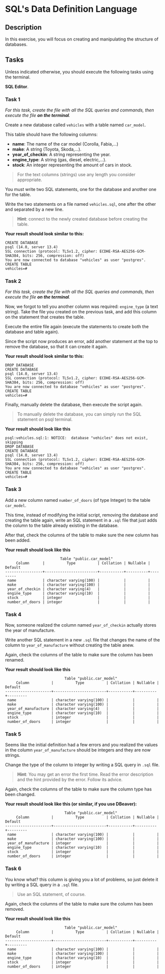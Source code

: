 # SQL's Data Definition Language

## Description

In this exercise, you will focus on creating and manipulating the structure of databases.

## Tasks

Unless indicated otherwise, you should execute the following tasks using the terminal.

**SQL Editor**.

### Task 1

*For this task, create the file with all the SQL queries and commands, then execute the file **on the terminal**.*

Create a new database called `vehicles` with a table named `car_model`.

This table should have the following columns:

- **name**: The name of the car model (Corolla, Fabia,...)
- **make**: A string (Toyota, Skoda,...).
- **year_of_checkin**: A string representing the year.
- **engine_type**: A string (gas, diesel, electric,...).
- **stock**: An integer representing the amount of cars in stock.

> For the text columns (strings) use any length you consider appropriate.

You must write two SQL statements, one for the database and another one for the table.

Write the two statements on a file named `vehicles.sql`, one after the other and separated by a new line.

> **Hint**: connect to the newly created database before creating the table.

**Your result should look similar to this:**

```
CREATE DATABASE
psql (14.0, server 13.4)
SSL connection (protocol: TLSv1.2, cipher: ECDHE-RSA-AES256-GCM-SHA384, bits: 256, compression: off)
You are now connected to database "vehicles" as user "postgres".
CREATE TABLE
vehicles=#
```

### Task 2

*For this task, create the file with all the SQL queries and commands, then execute the file **on the terminal**.*

Now, we forgot to tell you another column was required: `engine_type` (a text string). Take the file you created on the previous task, and add this column on the statement that creates the table.

Execute the entire file again (execute the statements to create both the database and table again).

Since the script now produces an error, add another statement at the top to remove the database, so that it can create it again.

**Your result should look similar to this:**

```
DROP DATABASE
CREATE DATABASE
psql (14.0, server 13.4)
SSL connection (protocol: TLSv1.2, cipher: ECDHE-RSA-AES256-GCM-SHA384, bits: 256, compression: off)
You are now connected to database "vehicles" as user "postgres".
CREATE TABLE
vehicles=#
```

Finally, manually delete the database, then execute the script again.

> To manually delete the database, you can simply run the SQL statement on psql terminal.

**Your result should look like this**

```
psql:vehicles.sql:1: NOTICE:  database "vehicles" does not exist, skipping
DROP DATABASE
CREATE DATABASE
psql (14.0, server 13.4)
SSL connection (protocol: TLSv1.2, cipher: ECDHE-RSA-AES256-GCM-SHA384, bits: 256, compression: off)
You are now connected to database "vehicles" as user "postgres".
CREATE TABLE
vehicles=#
```

### Task 3

Add a new column named `number_of_doors` (of type Integer) to the table `car_model`.

This time, instead of modifying the initial script, removing the database and creating the table again, write an SQL statement in a `.sql` file that just adds the column to the table already existing in the database.

After that, check the columns of the table to make sure the new column has been added.

**Your result should look like this**

```
                         Table "public.car_model"
     Column      |          Type          | Collation | Nullable | Default
-----------------+------------------------+-----------+----------+---------
 name            | character varying(100) |           |          |
 make            | character varying(100) |           |          |
 year_of_checkin | character varying(4)   |           |          |
 engine_type     | character varying(10)  |           |          |
 stock           | integer                |           |          |
 number_of_doors | integer                |           |          |

```

### Task 4

Now, someone realized the column named `year_of_checkin` actually stores the year of manufacture.

Write another SQL statement in a new `.sql` file that changes the name of the column to `year_of_manufacture` without creating the table anew.

Again, check the columns of the table to make sure the column has been renamed.

**Your result should look like this**

```
                           Table "public.car_model"
     Column          |          Type          | Collation | Nullable | Default
---------------------+------------------------+-----------+----------+---------
 name                | character varying(100) |           |          |
 make                | character varying(100) |           |          |
 year_of_manufacture | character varying(4)   |           |          |
 engine_type         | character varying(10)  |           |          |
 stock               | integer                |           |          |
 number_of_doors     | integer                |           |          |

```

### Task 5

Seems like the initial definition had a few errors and you realized the values in the column `year_of_manufacture` should be integers and they are now strings.

Change the type of the column to integer by writing a SQL query in `.sql` file.

> **Hint**: You may get an error the first time. Read the error description and the hint provided by the error. Follow its advice.

Again, check the columns of the table to make sure the column type has been changed.

**Your result should look like this (or similar, if you use DBeaver):**

```
                           Table "public.car_model"
     Column          |          Type          | Collation | Nullable | Default
---------------------+------------------------+-----------+----------+---------
 name                | character varying(100) |           |          |
 make                | character varying(100) |           |          |
 year_of_manufacture | integer                |           |          |
 engine_type         | character varying(10)  |           |          |
 stock               | integer                |           |          |
 number_of_doors     | integer                |           |          |

```

### Task 6

You know what? this column is giving you a lot of problems, so just delete it by writing a SQL query in a `.sql` file.

> Use an SQL statement, of course.

Again, check the columns of the table to make sure the column has been removed.

**Your result should look like this**

```
                           Table "public.car_model"
     Column          |          Type          | Collation | Nullable | Default
---------------------+------------------------+-----------+----------+---------
 name                | character varying(100) |           |          |
 make                | character varying(100) |           |          |
 engine_type         | character varying(10)  |           |          |
 stock               | integer                |           |          |
 number_of_doors     | integer                |           |          |

```
